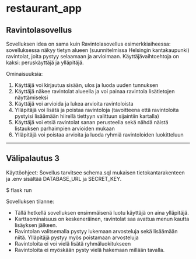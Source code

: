 # restaurant_app


Ravintolasovellus
-----------------
Sovelluksen idea on sama kuin Ravintolasovellus esimerkkiaiheessa: sovelluksessa näkyy tietyn alueen (suunnitelmissa Helsingin kantakaupunki) ravintolat, joita pystyy selaamaan ja arvioimaan. Käyttäjävaihtoehtoja on kaksi: peruskäyttäjä ja ylläpitäjä. 

Ominaisuuksia:
1. Käyttäjä voi kirjautua sisään, ulos ja luoda uuden tunnuksen
2. Käyttäjä näkee ravintolat alueella ja voi painaa ravintola lisätietojen näyttämiseksi
3. Käyttäjä voi arvioida ja lukea arvioita ravintoloista
4. Ylläpitäjä voi lisätä ja poistaa ravintoloja (tavoitteena että ravintoloita pystyisi lisäämään hiirellä tiettyyn valittuun sijaintiin kartalla)
5. Käyttäjä voi etsiä ravintolat sanan perusteella sekä nähdä näistä listauksen parhaimpien arvioiden mukaan
6. Ylläpitäjä voi poistaa arvioita ja luoda ryhmiä ravintoloiden luokitteluun

-----------------------
Välipalautus 3
-----------------------
Käyttöohjeet:
Sovellus tarvitsee schema.sql mukaisen tietokantarakenteen ja .env sisältää DATABASE_URL ja SECRET_KEY.

$ flask run

Sovelluksen tilanne:
- Tällä hetkellä sovelluksen ensimmäisenä luotu käyttäjä on aina ylläpitäjä.
- Karttaominaisuus on keskeneräinen, ravintolat saa avattua menun kautta lisäyksen jälkeen.
- Ravintolan valitsemalla pystyy lukemaan arvosteluja sekä lisäämään niitä. Ylläpitäjä pystyy myös poistamaan arvosteluja
- Ravintoloita ei voi vielä lisätä ryhmäluokitukseen
- Ravintoloita ei myöskään pysty vielä hakemaan millään tavalla.



